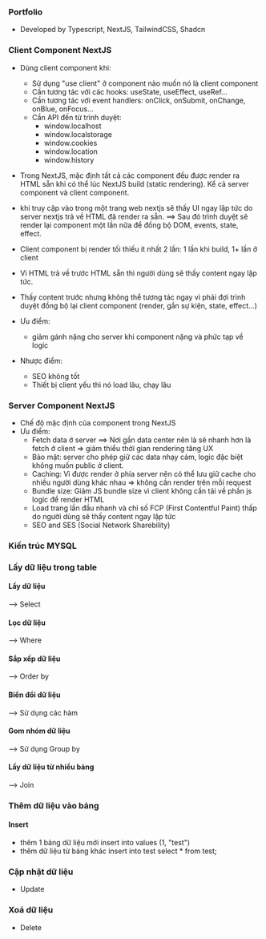 ### Portfolio

- Developed by Typescript, NextJS, TailwindCSS, Shadcn

### Client Component NextJS

- Dùng client component khi:
  - Sử dụng "use client" ở component nào muốn nó là client component
  - Cần tương tác với các hooks: useState, useEffect, useRef...
  - Cần tương tác với event handlers: onClick, onSubmit, onChange, onBlue, onFocus...
  - Cần API đến từ trình duyệt:
    - window.localhost
    - window.localstorage
    - window.cookies
    - window.location
    - window.history
- Trong NextJS, mặc định tất cả các component đều được render ra HTML sẵn khi có thể lúc NextJS build (static rendering). Kể cả server component và client component.
- khi truy cập vào trong một trang web nextjs sẽ thấy UI ngay lập tức do server nextjs trả về HTML đã render ra sẵn. ==> Sau đó trình duyệt sẽ render lại component một lần nữa để đồng bộ DOM, events, state, effect.

- Client component bị render tối thiếu ít nhất 2 lần: 1 lần khi build, 1+ lần ở client
- Vì HTML trả về trước HTML sẵn thì người dùng sẽ thấy content ngay lập tức.
- Thấy content trước nhưng không thể tương tác ngay vì phải đợi trình duyệt đồng bộ lại client component (render, gắn sự kiện, state, effect...)

- Ưu điểm:
  - giảm gánh nặng cho server khi component nặng và phức tạp về logic
- Nhược điểm:
  - SEO không tốt
  - Thiết bị client yếu thì nó load lâu, chạy lâu

### Server Component NextJS

- Chế độ mặc định của component trong NextJS
- Ưu điểm:
  - Fetch data ở server ==> Nơi gần data center nên là sẽ nhanh hơn là fetch ở client => giảm thiểu thời gian rendering tăng UX
  - Bảo mật: server cho phép giữ các data nhạy cảm, logic đặc biệt không muốn public ở client.
  - Caching: Vì được render ở phía server nên có thể lưu giữ cache cho nhiều người dùng khác nhau => không cần render trên mỗi request
  - Bundle size: Giảm JS bundle size vì client không cần tải về phần js logic để render HTML
  - Load trang lần đầu nhanh và chỉ số FCP (First Contentful Paint) thấp do người dùng sẽ thấy content ngay lập tức
  - SEO and SES (Social Network Sharebility)

### Kiến trúc MYSQL

### Lấy dữ liệu trong table

#### Lấy dữ liệu

--> Select

#### Lọc dữ liệu

--> Where

#### Sắp xếp dữ liệu

--> Order by

#### Biển đổi dữ liệu

--> Sử dụng các hàm

#### Gom nhóm dữ liệu

--> Sử dụng Group by

#### Lấy dữ liệu từ nhiều bảng

--> Join

### Thêm dữ liệu vào bảng

#### Insert

- thêm 1 bảng dữ liệu mới insert into values (1, "test")
- thêm dữ liệu từ bảng khác insert into test select \* from test;

### Cập nhật dữ liệu

- Update

### Xoá dữ liệu

- Delete
